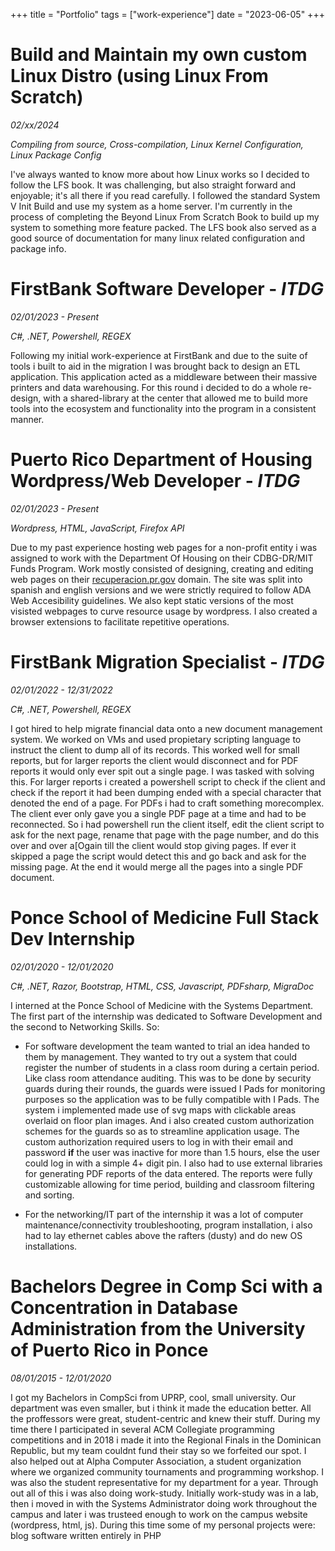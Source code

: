 +++
title = "Portfolio"
tags = ["work-experience"]
date = "2023-06-05"
+++

# Build and Maintain my own custom Linux Distro (using Linux From Scratch)

*02/xx/2024*

*Compiling from source, Cross-compilation, Linux Kernel Configuration, Linux Package Config*

I've always wanted to know more about how Linux works so I decided to follow the LFS book. It was challenging, but also straight forward and enjoyable; it's all there if you read carefully. I followed the standard System V Init Build and use my system as a home server. I'm currently in the process of completing the Beyond Linux From Scratch Book to build up my system to something more feature packed. The LFS book also served as a good source of documentation for many linux related configuration and package info.

# FirstBank Software Developer - *ITDG*

*02/01/2023 - Present*

*C#, .NET, Powershell, REGEX*

Following my initial work-experience at FirstBank and due to the suite of tools i built to aid in the migration I was brought back to design an ETL application. This application acted as a middleware between their massive printers and data warehousing. For this round i decided to do a whole re-design, with a shared-library at the center that allowed me to build more tools into the ecosystem and functionality into the program in a consistent manner.

# Puerto Rico Department of Housing Wordpress/Web Developer - *ITDG*

*02/01/2023 - Present*

*Wordpress, HTML, JavaScript, Firefox API*

Due to my past experience hosting web pages for a non-profit entity i was assigned to work with the Department Of Housing on their CDBG-DR/MIT Funds Program. Work mostly consisted of designing, creating and editing web pages on their [recuperacion.pr.gov](https://recuperacion.pr.gov) domain. The site was split into spanish and english versions and we were strictly required to follow ADA Web Accesibility guidelines. We also kept static versions of the most visisted webpages to curve resource usage by wordpress. I also created a browser extensions to facilitate repetitive operations.

# FirstBank Migration Specialist - *ITDG*

*02/01/2022 - 12/31/2022*

*C#, .NET, Powershell, REGEX*

I got hired to help migrate financial data onto a new document management system. We worked on VMs and used propietary scripting language to instruct the client to dump all of its records. This worked well for small reports, but for larger reports the client would disconnect and for PDF reports it would only ever spit out a single page. I was tasked with solving this. For larger reports i created a powershell script to check if the client and check if the report it had been dumping ended with a special character that denoted the end of a page. For PDFs i had to craft something morecomplex. The client ever only gave you a single PDF page at a time and had to be reconnected. So i had powershell run the client itself, edit the client script to ask for the next page, rename that page with the page number, and do this over and over a[Ogain till the client would stop giving pages. If ever it skipped a page the script would detect this and go back and ask for the missing page. At the end it would merge all the pages into a single PDF document.

# Ponce School of Medicine Full Stack Dev Internship

*02/01/2020 - 12/01/2020*

*C#, .NET, Razor, Bootstrap, HTML, CSS, Javascript, PDFsharp, MigraDoc*

I interned at the Ponce School of Medicine with the Systems Department. The first part of the internship was dedicated to Software Development and the second to Networking Skills. So:

- For software development the team wanted to trial an idea handed to them by management. They wanted to try out a system that could register the number of students in a class room during a certain period. Like class room attendance auditing. This was to be done by security guards during their rounds, the guards were issued I Pads for monitoring purposes so the application was to be fully compatible with I Pads. The system i implemented made use of svg maps with clickable areas overlaid on floor plan images. And i also created custom authorization schemes for the guards so as to streamline application usage. The custom authorization required users to log in with their email and password **if** the user was inactive for more than 1.5 hours, else the user could log in with a simple 4+ digit pin. I also had to use external libraries for generating PDF reports of the data entered. The reports were fully customizable allowing for time period, building and classroom filtering and sorting.

- For the networking/IT part of the internship it was a lot of computer maintenance/connectivity troubleshooting, program installation, i also had to lay ethernet cables above the rafters (dusty) and do new OS installations.

# Bachelors Degree in Comp Sci with a Concentration in Database Administration from the University of Puerto Rico in Ponce

*08/01/2015 - 12/01/2020*

I got my Bachelors in CompSci from UPRP, cool, small university. Our department was even smaller, but i think it made the education better. All the proffessors were great, student-centric and knew their stuff. During my time there I participated in several ACM Collegiate programming competitions and in 2018 i made it into the Regional Finals in the Dominican Republic, but my team couldnt fund their stay so we forfeited our spot. I also helped out at Alpha Computer Association, a student organization where we organized community tournaments and programming workshop. I was also the student representative for my department for a year. Through out all of this i was also doing work-study. Initially work-study was in a lab, then i moved in with the Systems Administrator doing work throughout the campus and later i was trusteed enough to work on the campus website (wordpress, html, js).  During this time some of my personal projects were: blog software written entirely in PHP
